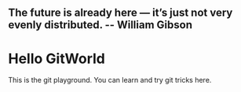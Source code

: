 ## The future is already here — it’s just not very evenly distributed. -- William Gibson  

# Hello GitWorld
This is the git playground. You can learn and try git tricks here. 


